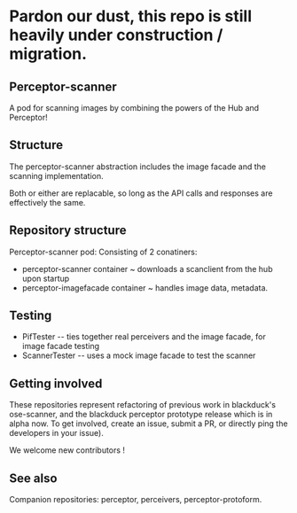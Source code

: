 # Pardon our dust, this repo is still heavily under construction / migration.

## Perceptor-scanner

A pod for scanning images by combining the powers of the Hub and Perceptor!

## Structure

The perceptor-scanner abstraction includes the image facade and the scanning implementation.  

Both or either are replacable, so long as the API calls and responses are effectively the same.

## Repository structure

 Perceptor-scanner pod:  Consisting of 2 conatiners:
 - perceptor-scanner container ~ downloads a scanclient from the hub upon startup
 - perceptor-imagefacade container ~ handles image data, metadata.

## Testing

 - PifTester -- ties together real perceivers and the image facade, for image facade testing
 - ScannerTester -- uses a mock image facade to test the scanner

## Getting involved

These repositories represent refactoring of previous work in blackduck's ose-scanner, and the blackduck perceptor prototype release which is in alpha now.  To get involved, create an issue, submit a PR, or directly ping the developers in your issue).

We welcome new contributors !

## See also

Companion repositories: perceptor, perceivers, perceptor-protoform.  

